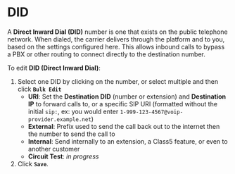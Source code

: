 # DID
A **Direct Inward Dial (DID)** number is one that exists on the public telephone network. When dialed, the carrier delivers through the platform and to you, based on the settings configured here. This allows inbound calls to bypass a PBX or other routing to connect directly to the destination number. 

To edit **DID (Direct Inward Dial)**:

1. Select one DID by clicking on the number, or select multiple and then click **`Bulk Edit`**
    + **URI**: Set the **Destination DID** (number or extension) and **Destination IP** to forward calls to, or a specific SIP URI (formatted without the initial `sip:`, ex: you would enter `1-999-123-4567@voip-provider.example.net`)
    + **External**: Prefix used to send the call back out to the internet then the number to send the call to
    + **Internal**: Send internally to an extension, a Class5 feature, or even to another customer
    + **Circuit Test**: *in progress*
3. Click **`Save`**.
